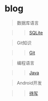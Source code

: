 # blog
> 数据库语言

 >> [SQLite](https://github.com/dingsufu/blog/issues/1)

> Git知识

 >> [Git](https://github.com/dingsufu/blog/issues/2)

> 编程语言

 >> [Java]()
 
> Android开发

 >> [待写]()
 

 
